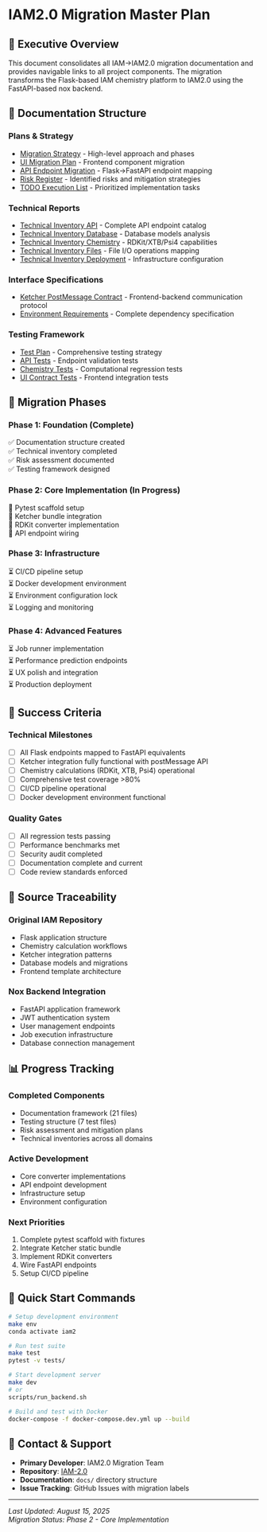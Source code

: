 # IAM2.0 Migration Master Plan

## 🎯 Executive Overview

This document consolidates all IAM→IAM2.0 migration documentation and provides navigable links to all project components. The migration transforms the Flask-based IAM chemistry platform to IAM2.0 using the FastAPI-based nox backend.

## 📁 Documentation Structure

### Plans & Strategy
- [Migration Strategy](./MIGRATION_STRATEGY.md) - High-level approach and phases
- [UI Migration Plan](./UI_MIGRATION_PLAN.md) - Frontend component migration
- [API Endpoint Migration](./API_ENDPOINT_MIGRATION.md) - Flask→FastAPI endpoint mapping
- [Risk Register](./RISK_REGISTER.md) - Identified risks and mitigation strategies
- [TODO Execution List](./TODO_IAM2.0.md) - Prioritized implementation tasks

### Technical Reports
- [Technical Inventory API](../reports/TECHNICAL_INVENTORY_API.md) - Complete API endpoint catalog
- [Technical Inventory Database](../reports/TECHNICAL_INVENTORY_DATABASE.md) - Database models analysis  
- [Technical Inventory Chemistry](../reports/TECHNICAL_INVENTORY_CHEMISTRY.md) - RDKit/XTB/Psi4 capabilities
- [Technical Inventory Files](../reports/TECHNICAL_INVENTORY_FILES.md) - File I/O operations mapping
- [Technical Inventory Deployment](../reports/TECHNICAL_INVENTORY_DEPLOYMENT.md) - Infrastructure configuration

### Interface Specifications
- [Ketcher PostMessage Contract](../specs/KETCHER_POSTMESSAGE_CONTRACT.md) - Frontend-backend communication protocol
- [Environment Requirements](../specs/ENV_REQUIREMENTS_UNIFIED.md) - Complete dependency specification

### Testing Framework
- [Test Plan](../tests/TESTPLAN_IAM2.0.md) - Comprehensive testing strategy
- [API Tests](../../tests/api/) - Endpoint validation tests
- [Chemistry Tests](../../tests/chem/) - Computational regression tests
- [UI Contract Tests](../../tests/ui_contracts/) - Frontend integration tests

## 🔄 Migration Phases

### Phase 1: Foundation (Complete)
✅ Documentation structure created  
✅ Technical inventory completed  
✅ Risk assessment documented  
✅ Testing framework designed  

### Phase 2: Core Implementation (In Progress)
🔄 Pytest scaffold setup  
🔄 Ketcher bundle integration  
🔄 RDKit converter implementation  
🔄 API endpoint wiring  

### Phase 3: Infrastructure
⏳ CI/CD pipeline setup  
⏳ Docker development environment  
⏳ Environment configuration lock  
⏳ Logging and monitoring  

### Phase 4: Advanced Features
⏳ Job runner implementation  
⏳ Performance prediction endpoints  
⏳ UX polish and integration  
⏳ Production deployment  

## 🎯 Success Criteria

### Technical Milestones
- [ ] All Flask endpoints mapped to FastAPI equivalents
- [ ] Ketcher integration fully functional with postMessage API
- [ ] Chemistry calculations (RDKit, XTB, Psi4) operational
- [ ] Comprehensive test coverage >80%
- [ ] CI/CD pipeline operational
- [ ] Docker development environment functional

### Quality Gates
- [ ] All regression tests passing
- [ ] Performance benchmarks met
- [ ] Security audit completed
- [ ] Documentation complete and current
- [ ] Code review standards enforced

## 🔗 Source Traceability

### Original IAM Repository
- Flask application structure
- Chemistry calculation workflows  
- Ketcher integration patterns
- Database models and migrations
- Frontend template architecture

### Nox Backend Integration
- FastAPI application framework
- JWT authentication system
- User management endpoints
- Job execution infrastructure
- Database connection management

## 📊 Progress Tracking

### Completed Components
- Documentation framework (21 files)
- Testing structure (7 test files)
- Risk assessment and mitigation plans
- Technical inventories across all domains

### Active Development
- Core converter implementations
- API endpoint development
- Infrastructure setup
- Environment configuration

### Next Priorities
1. Complete pytest scaffold with fixtures
2. Integrate Ketcher static bundle
3. Implement RDKit converters
4. Wire FastAPI endpoints
5. Setup CI/CD pipeline

## 🚀 Quick Start Commands

```bash
# Setup development environment
make env
conda activate iam2

# Run test suite
make test
pytest -v tests/

# Start development server
make dev
# or
scripts/run_backend.sh

# Build and test with Docker
docker-compose -f docker-compose.dev.yml up --build
```

## 📧 Contact & Support

- **Primary Developer**: IAM2.0 Migration Team
- **Repository**: [IAM-2.0](https://github.com/lewispoul/nox/tree/main/IAM-2.0)
- **Documentation**: `docs/` directory structure
- **Issue Tracking**: GitHub Issues with migration labels

---

*Last Updated: August 15, 2025*  
*Migration Status: Phase 2 - Core Implementation*
